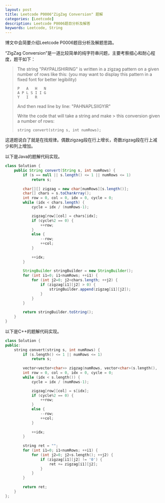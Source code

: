 ```yaml
---
layout: post
title: Leetcode P0006"ZigZag Conversion" 题解
categories: [Leetcode]
description: Leetcode P0006题目分析及解答
keywords: Leetcode, String
---
```


博文中会简要介绍Leetcode P0006题目分析及解题思路。  

“ZigZag Conversion”是一道比较简单的纯字符串问题，主要考察细心和耐心程度，题干如下：

> The string "PAYPALISHIRING" is written in a zigzag pattern on a given number of rows like this: (you may want to display this pattern in a fixed font for better legibility)
> 
> ```
> P   A   H   N  
> A P L S I I G  
> Y   I   R  
> ```
> And then read line by line: "PAHNAPLSIIGYIR"
> 
> Write the code that will take a string and make > this conversion given a number of rows:
> 
> ```
> string convert(string s, int numRows);
> ```

这道题说白了就是在找规律。偶数zigzag段在行上增长，奇数zigzag段在行上减少和列上增加。

以下是Java的题解代码实现。
```java
class Solution {
    public String convert(String s, int numRows) {
        if (s == null || s.length() <= 1 || numRows <= 1) 
            return s;
        
        char[][] zigzag = new char[numRows][s.length()];
        char[] chars = s.toCharArray();
        int row = 0, col = 0, idx = 0, cycle = 0;
        while (idx < chars.length) {
            cycle = idx / (numRows-1);

            zigzag[row][col] = chars[idx];
            if (cycle%2 == 0) {
                ++row;
            }
            else {
                --row;
                ++col;
            }
            
            ++idx;
        }
        
        StringBuilder stringBuilder = new StringBuilder();
        for (int i1=0; i1<numRows; ++i1) {
            for (int j2=0; j2<chars.length; ++j2) {
                if (zigzag[i1][j2] > 0) {
                    stringBuilder.append(zigzag[i1][j2]);
                }
            }
        }
        
        return stringBuilder.toString();
    }
}
```

以下是C++的题解代码实现。
```c++
class Solution {
public:
    string convert(string s, int numRows) {
        if (s.length() <= 1 || numRows <= 1) 
            return s;
        
        vector<vector<char>> zigzag(numRows, vector<char>(s.length(), '0'));
        int row = 0, col = 0, idx = 0, cycle = 0;
        while (idx < s.length()) {
            cycle = idx / (numRows-1);

            zigzag[row][col] = s[idx];
            if (cycle%2 == 0) {
                ++row;
            }
            else {
                --row;
                ++col;
            }
            
            ++idx;
        }
        
        string ret = "";
        for (int i1=0; i1<numRows; ++i1) {
            for (int j2=0; j2<s.length(); ++j2) {
                if (zigzag[i1][j2] != '0') {
                    ret += zigzag[i1][j2];
                }
            }
        }
        
        return ret;
    }
};
```